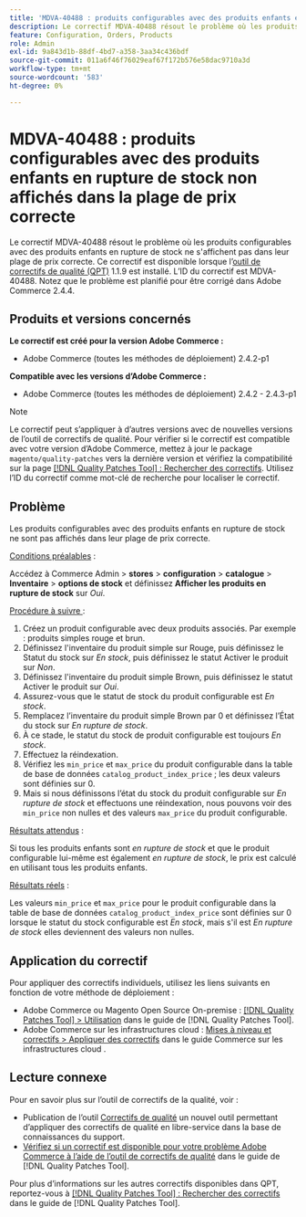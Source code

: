 ```yaml
---
title: 'MDVA-40488 : produits configurables avec des produits enfants en rupture de stock non affichés dans la plage de prix correcte'
description: Le correctif MDVA-40488 résout le problème où les produits configurables avec des produits enfants en rupture de stock ne s'affichent pas dans leur plage de prix correcte. Ce correctif est disponible lorsque l’outil [Outil de correctifs de la qualité (QPT)](https://experienceleague.adobe.com/en/docs/commerce-operations/tools/quality-patches-tool/quality-patches-tool-to-self-serve-quality-patches) 1.1.9 est installé. L’ID du correctif est MDVA-40488. Notez que le problème est planifié pour être corrigé dans Adobe Commerce 2.4.4.
feature: Configuration, Orders, Products
role: Admin
exl-id: 9a843d1b-88df-4bd7-a358-3aa34c436bdf
source-git-commit: 011a6f46f76029eaf67f172b576e58dac9710a3d
workflow-type: tm+mt
source-wordcount: '583'
ht-degree: 0%

---
```


# MDVA-40488 : produits configurables avec des produits enfants en rupture de stock non affichés dans la plage de prix correcte

Le correctif MDVA-40488 résout le problème où les produits configurables avec des produits enfants en rupture de stock ne s&#39;affichent pas dans leur plage de prix correcte. Ce correctif est disponible lorsque l’[outil de correctifs de qualité (QPT)](https://experienceleague.adobe.com/en/docs/commerce-operations/tools/quality-patches-tool/quality-patches-tool-to-self-serve-quality-patches) 1.1.9 est installé. L’ID du correctif est MDVA-40488. Notez que le problème est planifié pour être corrigé dans Adobe Commerce 2.4.4.

## Produits et versions concernés

**Le correctif est créé pour la version Adobe Commerce :**

* Adobe Commerce (toutes les méthodes de déploiement) 2.4.2-p1

**Compatible avec les versions d’Adobe Commerce :**

* Adobe Commerce (toutes les méthodes de déploiement) 2.4.2 - 2.4.3-p1

>[!NOTE]
>
>Le correctif peut s’appliquer à d’autres versions avec de nouvelles versions de l’outil de correctifs de qualité. Pour vérifier si le correctif est compatible avec votre version d’Adobe Commerce, mettez à jour le package `magento/quality-patches` vers la dernière version et vérifiez la compatibilité sur la page [[!DNL Quality Patches Tool] : Rechercher des correctifs](https://experienceleague.adobe.com/en/docs/commerce-operations/tools/quality-patches-tool/quality-patches-tool-to-self-serve-quality-patches). Utilisez l’ID du correctif comme mot-clé de recherche pour localiser le correctif.

## Problème

Les produits configurables avec des produits enfants en rupture de stock ne sont pas affichés dans leur plage de prix correcte.

<u>Conditions préalables</u> :

Accédez à Commerce Admin > **stores** > **configuration** > **catalogue** > **Inventaire** > **options de stock** et définissez **Afficher les produits en rupture de stock** sur *Oui*.

<u>Procédure à suivre </u> :

1. Créez un produit configurable avec deux produits associés. Par exemple : produits simples rouge et brun.
1. Définissez l&#39;inventaire du produit simple sur Rouge, puis définissez le Statut du stock sur *En stock*, puis définissez le statut Activer le produit sur *Non*.
1. Définissez l&#39;inventaire du produit simple Brown, puis définissez le statut Activer le produit sur *Oui*.
1. Assurez-vous que le statut de stock du produit configurable est *En stock*.
1. Remplacez l’inventaire du produit simple Brown par 0 et définissez l’État du stock sur *En rupture de stock*.
1. À ce stade, le statut du stock de produit configurable est toujours *En stock*.
1. Effectuez la réindexation.
1. Vérifiez les `min_price` et `max_price` du produit configurable dans la table de base de données `catalog_product_index_price` ; les deux valeurs sont définies sur 0.
1. Mais si nous définissons l’état du stock du produit configurable sur *En rupture de stock* et effectuons une réindexation, nous pouvons voir des `min_price` non nulles et des valeurs `max_price` du produit configurable.

<u>Résultats attendus</u> :

Si tous les produits enfants sont *en rupture de stock* et que le produit configurable lui-même est également *en rupture de stock*, le prix est calculé en utilisant tous les produits enfants.

<u>Résultats réels</u> :

Les valeurs `min_price` et `max_price` pour le produit configurable dans la table de base de données `catalog_product_index_price` sont définies sur 0 lorsque le statut du stock configurable est *En stock*, mais s&#39;il est *En rupture de stock* elles deviennent des valeurs non nulles.

## Application du correctif

Pour appliquer des correctifs individuels, utilisez les liens suivants en fonction de votre méthode de déploiement :

* Adobe Commerce ou Magento Open Source On-premise : [[!DNL Quality Patches Tool] > Utilisation](/help/tools/quality-patches-tool/usage.md) dans le guide de [!DNL Quality Patches Tool].
* Adobe Commerce sur les infrastructures cloud : [Mises à niveau et correctifs > Appliquer des correctifs](https://experienceleague.adobe.com/docs/commerce-cloud-service/user-guide/develop/upgrade/apply-patches.html) dans le guide Commerce sur les infrastructures cloud .

## Lecture connexe

Pour en savoir plus sur l’outil de correctifs de la qualité, voir :

* Publication de l’outil [Correctifs de qualité](https://experienceleague.adobe.com/en/docs/commerce-operations/tools/quality-patches-tool/quality-patches-tool-to-self-serve-quality-patches) un nouvel outil permettant d’appliquer des correctifs de qualité en libre-service dans la base de connaissances du support.
* [Vérifiez si un correctif est disponible pour votre problème Adobe Commerce à l’aide de l’outil de correctifs de qualité](/help/tools/quality-patches-tool/patches-available-in-qpt/check-patch-for-magento-issue-with-magento-quality-patches.md) dans le guide de [!DNL Quality Patches Tool].

Pour plus d’informations sur les autres correctifs disponibles dans QPT, reportez-vous à [[!DNL Quality Patches Tool] : Rechercher des correctifs](https://experienceleague.adobe.com/tools/commerce-quality-patches/index.html) dans le guide de [!DNL Quality Patches Tool].
